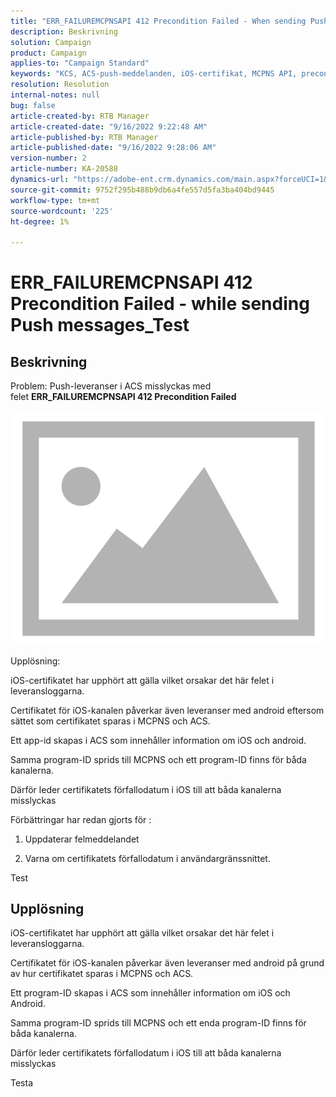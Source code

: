 ```yaml
---
title: "ERR_FAILUREMCPNSAPI 412 Precondition Failed - When sending Push messages_Test"
description: Beskrivning
solution: Campaign
product: Campaign
applies-to: "Campaign Standard"
keywords: "KCS, ACS-push-meddelanden, iOS-certifikat, MCPNS API, precondition failed"
resolution: Resolution
internal-notes: null
bug: false
article-created-by: RTB Manager
article-created-date: "9/16/2022 9:22:48 AM"
article-published-by: RTB Manager
article-published-date: "9/16/2022 9:28:06 AM"
version-number: 2
article-number: KA-20588
dynamics-url: "https://adobe-ent.crm.dynamics.com/main.aspx?forceUCI=1&pagetype=entityrecord&etn=knowledgearticle&id=c07f1620-a135-ed11-9db1-00224808679b"
source-git-commit: 9752f295b488b9db6a4fe557d5fa3ba404bd9445
workflow-type: tm+mt
source-wordcount: '225'
ht-degree: 1%

---
```


# ERR_FAILUREMCPNSAPI 412 Precondition Failed - while sending Push messages_Test

## Beskrivning


Problem: Push-leveranser i ACS misslyckas med felet <b>ERR_FAILUREMCPNSAPI 412 Precondition Failed </b>

![](assets/___0cbe6fd2-a135-ed11-9db1-00224808679b___.png)



Upplösning:

iOS-certifikatet har upphört att gälla vilket orsakar det här felet i leveransloggarna.

Certifikatet för iOS-kanalen påverkar även leveranser med android eftersom sättet som certifikatet sparas i MCPNS och ACS.

Ett app-id skapas i ACS som innehåller information om iOS och android.

Samma program-ID sprids till MCPNS och ett program-ID finns för båda kanalerna.

Därför leder certifikatets förfallodatum i iOS till att båda kanalerna misslyckas



Förbättringar har redan gjorts för :

1. Uppdaterar felmeddelandet

2. Varna om certifikatets förfallodatum i användargränssnittet.





Test


## Upplösning


iOS-certifikatet har upphört att gälla vilket orsakar det här felet i leveransloggarna.

Certifikatet för iOS-kanalen påverkar även leveranser med android på grund av hur certifikatet sparas i MCPNS och ACS.

Ett program-ID skapas i ACS som innehåller information om iOS och Android.

Samma program-ID sprids till MCPNS och ett enda program-ID finns för båda kanalerna.

Därför leder certifikatets förfallodatum i iOS till att båda kanalerna misslyckas





Testa
